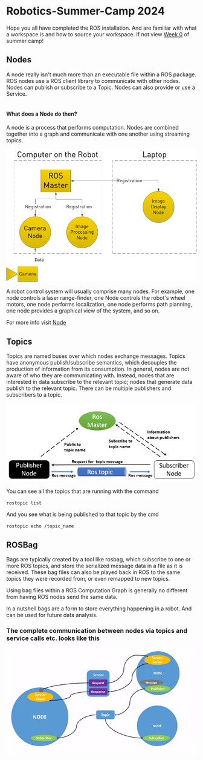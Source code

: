 <h1>Robotics-Summer-Camp 2024</h1> 

Hope you all have completed the ROS installation. And are familiar with what a workspace is and how to source your workspace. If not view [Week 0](https://github.com/Robotics-Club-IIT-BHU/Robotics-Camp-2024/tree/week-1/Robo_Summer_camp_24-Week0) of summer camp!

## Nodes
A node really isn't much more than an executable file within a ROS package. ROS nodes use a ROS client library to communicate with other nodes. Nodes can publish or subscribe to a Topic. Nodes can also provide or use a Service. 
<br></br>
#### What does a Node do then?

A node is a process that performs computation. Nodes are combined together into a graph and communicate with one another using streaming topics.
<p align="center">
<div style="text-align: center;">
    <img src="ros101.png" alt="ROS 101">
</div></p>
<p></p>
<p></p>
A robot control system will usually comprise many nodes. For example, one node controls a laser range-finder, one Node controls the robot's wheel motors, one node performs localization, one node performs path planning, one node provides a graphical view of the system, and so on. 

For more info visit [Node](http://wiki.ros.org/Nodes)


## Topics 

Topics are named buses over which nodes exchange messages. Topics have anonymous publish/subscribe semantics, which decouples the production of information from its consumption. In general, nodes are not aware of who they are communicating with. Instead, nodes that are interested in data subscribe to the relevant topic; nodes that generate data publish to the relevant topic. There can be multiple publishers and subscribers to a topic. 
<p align="center">
<div style="text-align: center;">
    <img src="ros_master_communication_topics.png" alt="ROS Master Communication Topics">
</div></p>

You can see all the topics that are running with the command
```
rostopic list
``` 

And you see what is being published to that topic by the cmd 
```
rostopic echo /topic_name
```

## ROSBag

Bags are typically created by a tool like rosbag, which subscribe to one or more ROS topics, and store the serialized message data in a file as it is received. These bag files can also be played back in ROS to the same topics they were recorded from, or even remapped to new topics.

Using bag files within a ROS Computation Graph is generally no different from having ROS nodes send the same data. 

In a nutshell bags are a form to store everything happening in a robot. And can be used for future data analysis.


### **The complete communication between nodes via topics and service calls etc. looks like this**

<p align="center"><div style="text-align: center;">
    <img src="Nodes-TopicandService.gif" alt="Nodes, Topics, and Services">
</div></p>